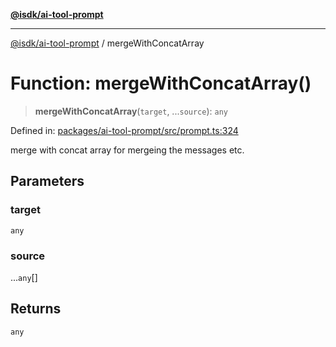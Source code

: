 [**@isdk/ai-tool-prompt**](../README.md)

***

[@isdk/ai-tool-prompt](../globals.md) / mergeWithConcatArray

# Function: mergeWithConcatArray()

> **mergeWithConcatArray**(`target`, ...`source`): `any`

Defined in: [packages/ai-tool-prompt/src/prompt.ts:324](https://github.com/isdk/ai-tool-prompt.js/blob/88a2018f9fc059314a41874ae8daecfb580b170e/src/prompt.ts#L324)

merge with concat array for mergeing the messages etc.

## Parameters

### target

`any`

### source

...`any`[]

## Returns

`any`
